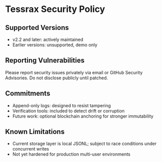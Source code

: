 # Tessrax Security Policy

## Supported Versions
- v2.2 and later: actively maintained
- Earlier versions: unsupported, demo only

## Reporting Vulnerabilities
Please report security issues privately via email or GitHub Security Advisories. Do not disclose publicly until patched.

## Commitments
- Append-only logs: designed to resist tampering
- Verification tools: included to detect drift or corruption
- Future work: optional blockchain anchoring for stronger immutability

## Known Limitations
- Current storage layer is local JSONL; subject to race conditions under concurrent writes
- Not yet hardened for production multi-user environments
